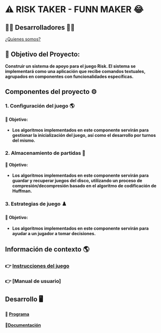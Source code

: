 # :warning: RISK TAKER - FUNN MAKER :joy:

## :man_technologist: Desarrolladores :man_technologist:
[¿Quienes somos?](https://github.com/Juaness06/Risk_taker-fun_maker/wiki/😎¿Quiénes-somos%3F😎)

## :dart: Objetivo del Proyecto:
__Construir un sistema de apoyo para el juego Risk. El sistema se implementará
como una aplicación que recibe comandos textuales, agrupados en componentes con funcionalidades específicas.__ 

## Componentes del proyecto :gear:

### 1. Configuración del juego :earth_americas:
#### :dart: Objetivo:
* __Los algoritmos implementados en este componente servirán para gestionar la inicialización del juego,
así como el desarrollo por turnos del mismo.__

### 2. Almacenamiento de partidas :floppy_disk:
#### :dart: Objetivo:
* __Los algoritmos implementados en este componente servirán para guardar y recuperar juegos del disco,
utilizando un proceso de compresión/decompresión basado en el algoritmo de codificación de Huffman.__

### 3. Estrategias de juego :chess_pawn:
#### :dart: Objetivo:
* __Los algoritmos implementados en este componente servirán para ayudar a un jugador a tomar decisiones.__

## Información de contexto :earth_americas:
### 👉 [Instrucciones del juego](https://github.com/Juaness06/Risk_taker-fun_maker/wiki/Instrucciones-Del-Juego-Risk)
### 👉 [Manual de usuario]

## Desarrollo 🖥
#### :dart: [Programa](https://github.com/Juaness06/Risk_taker-fun_maker/tree/main/Contenido%20del%20juego)
#### 📎[Documentación](https://github.com/Juaness06/Risk_taker-fun_maker/wiki/Documentación-Proyecto-Risk)

